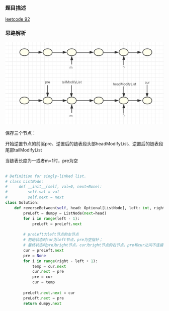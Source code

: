 ### 题目描述

[leetcode 92](https://leetcode-cn.com/problems/reverse-linked-list-ii/submissions/)

### 思路解析

![反转](https://github.com/1273545169/Leetcode/blob/master/%E5%9B%BE%E7%89%87/%E5%8F%8D%E8%BD%AC%E9%93%BE%E8%A1%A8.PNG)

保存三个节点：

开始逆置节点的前驱pre、逆置后的链表段头部headModifyList、逆置后的链表段尾部tailModifyList

当链表长度为一或者m=1时，pre为空

```python

# Definition for singly-linked list.
# class ListNode:
#     def __init__(self, val=0, next=None):
#         self.val = val
#         self.next = next
class Solution:
    def reverseBetween(self, head: Optional[ListNode], left: int, right: int) -> Optional[ListNode]:
        preLeft = dumpy = ListNode(next=head)
        for i in range(left - 1):
            preLeft = preLeft.next

        # preLeft为left节点的左节点
        # 初始状态时cur为left节点，pre为空指针；
        # 最终状态时pre为right节点，cur为right节点的右节点，pre和cur之间不连接
        cur = preLeft.next
        pre = None
        for i in range(right - left + 1):
            temp = cur.next
            cur.next = pre
            pre = cur
            cur = temp

        preLeft.next.next = cur
        preLeft.next = pre
        return dumpy.next



```
